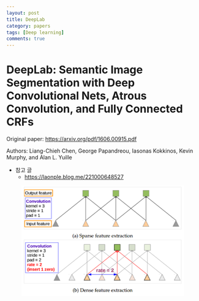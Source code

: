 ```yaml
---
layout: post
title: DeepLab
category: papers
tags: [Deep learning]
comments: true
---
```


# DeepLab: Semantic Image Segmentation with Deep Convolutional Nets, Atrous Convolution, and Fully Connected CRFs

Original paper: https://arxiv.org/pdf/1606.00915.pdf

Authors: Liang-Chieh Chen, George Papandreou, Iasonas Kokkinos, Kevin Murphy, and Alan L. Yuille

- 참고 글
  - https://laonple.blog.me/221000648527

<center>
<figure>
<img src="/assets/post_img/papers/2019-07-10-deeplab/fig1.PNG" alt="views">
<figcaption></figcaption>
</figure>
</center>
